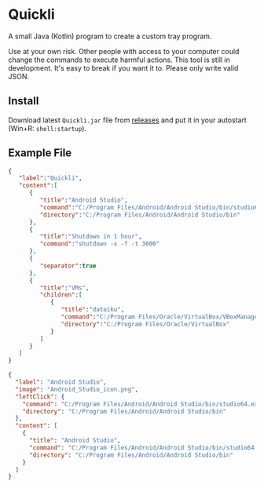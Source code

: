 # Quickli

A small Java (Kotlin) program to create a custom tray program.

Use at your own risk. Other people with access to your computer could change the commands to execute harmful actions.
This tool is still in development. It's easy to break if you want it to. Please only write valid JSON.

## Install

Download latest `Quickli.jar` file from [releases](https://github.com/JanMalch/Quickli/releases) and put it in your autostart (Win+R: `shell:startup`).

## Example File

```json
{
   "label":"Quickli",
   "content":[
      {
         "title":"Android Studio",
         "command":"C:/Program Files/Android/Android Studio/bin/studio64.exe",
         "directory":"C:/Program Files/Android/Android Studio/bin"
      },
      {
         "title":"Shutdown in 1 hour",
         "command":"shutdown -s -f -t 3600"
      },
      {
         "separator":true
      },
      {
         "title":"VMs",
         "children":[
            {
               "title":"dataiku",
               "command":"C:/Program Files/Oracle/VirtualBox/VBoxManage.exe startvm dataiku-dss-5.0.2",
               "directory":"C:/Program Files/Oracle/VirtualBox"
            }
         ]
      }
   ]
}
```

```json
{
  "label": "Android Studio",
  "image": "Android_Studio_icon.png",
  "leftClick": {
    "command": "C:/Program Files/Android/Android Studio/bin/studio64.exe",
    "directory": "C:/Program Files/Android/Android Studio/bin"
  },
  "content": [
    {
      "title": "Android Studio",
      "command": "C:/Program Files/Android/Android Studio/bin/studio64.exe",
      "directory": "C:/Program Files/Android/Android Studio/bin"
    }
  ]
}
```
